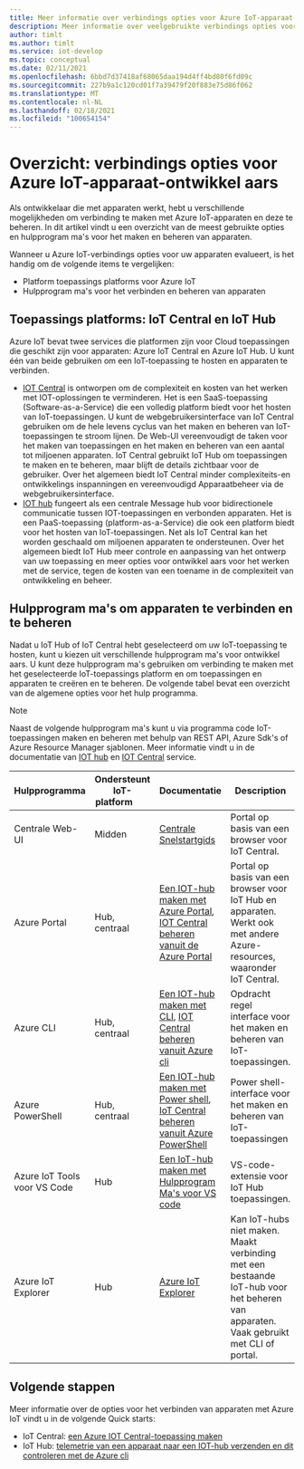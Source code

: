 ```yaml
---
title: Meer informatie over verbindings opties voor Azure IoT-apparaat-ontwikkel aars
description: Meer informatie over veelgebruikte verbindings opties voor apparaten en hulpprogram ma's voor ontwikkel aars van Azure IoT-apparaten.
author: timlt
ms.author: timlt
ms.service: iot-develop
ms.topic: conceptual
ms.date: 02/11/2021
ms.openlocfilehash: 6bbd7d37418af68065daa194d4ff4bd80f6fd09c
ms.sourcegitcommit: 227b9a1c120cd01f7a39479f20f883e75d86f062
ms.translationtype: MT
ms.contentlocale: nl-NL
ms.lasthandoff: 02/18/2021
ms.locfileid: "100654154"
---
```

# <a name="overview-connection-options-for-azure-iot-device-developers"></a>Overzicht: verbindings opties voor Azure IoT-apparaat-ontwikkel aars
Als ontwikkelaar die met apparaten werkt, hebt u verschillende mogelijkheden om verbinding te maken met Azure IoT-apparaten en deze te beheren. In dit artikel vindt u een overzicht van de meest gebruikte opties en hulpprogram ma's voor het maken en beheren van apparaten.

Wanneer u Azure IoT-verbindings opties voor uw apparaten evalueert, is het handig om de volgende items te vergelijken:
- Platform toepassings platforms voor Azure IoT
- Hulpprogram ma's voor het verbinden en beheren van apparaten

## <a name="application-platforms-iot-central-and-iot-hub"></a>Toepassings platforms: IoT Central en IoT Hub
Azure IoT bevat twee services die platformen zijn voor Cloud toepassingen die geschikt zijn voor apparaten: Azure IoT Central en Azure IoT Hub. U kunt één van beide gebruiken om een IoT-toepassing te hosten en apparaten te verbinden.
- [IOT Central](../iot-central/core/overview-iot-central.md) is ontworpen om de complexiteit en kosten van het werken met IOT-oplossingen te verminderen. Het is een SaaS-toepassing (Software-as-a-Service) die een volledig platform biedt voor het hosten van IoT-toepassingen. U kunt de webgebruikersinterface van IoT Central gebruiken om de hele levens cyclus van het maken en beheren van IoT-toepassingen te stroom lijnen. De Web-UI vereenvoudigt de taken voor het maken van toepassingen en het maken en beheren van een aantal tot miljoenen apparaten. IoT Central gebruikt IoT Hub om toepassingen te maken en te beheren, maar blijft de details zichtbaar voor de gebruiker. Over het algemeen biedt IoT Central minder complexiteits-en ontwikkelings inspanningen en vereenvoudigd Apparaatbeheer via de webgebruikersinterface.
- [IOT hub](../iot-hub/about-iot-hub.md) fungeert als een centrale Message hub voor bidirectionele communicatie tussen IOT-toepassingen en verbonden apparaten. Het is een PaaS-toepassing (platform-as-a-Service) die ook een platform biedt voor het hosten van IoT-toepassingen. Net als IoT Central kan het worden geschaald om miljoenen apparaten te ondersteunen. Over het algemeen biedt IoT Hub meer controle en aanpassing van het ontwerp van uw toepassing en meer opties voor ontwikkel aars voor het werken met de service, tegen de kosten van een toename in de complexiteit van ontwikkeling en beheer.

## <a name="tools-to-connect-and-manage-devices"></a>Hulpprogram ma's om apparaten te verbinden en te beheren
Nadat u IoT Hub of IoT Central hebt geselecteerd om uw IoT-toepassing te hosten, kunt u kiezen uit verschillende hulpprogram ma's voor ontwikkel aars. U kunt deze hulpprogram ma's gebruiken om verbinding te maken met het geselecteerde IoT-toepassings platform en om toepassingen en apparaten te creëren en te beheren. De volgende tabel bevat een overzicht van de algemene opties voor het hulp programma. 

> [!NOTE]
> Naast de volgende hulpprogram ma's kunt u via programma code IoT-toepassingen maken en beheren met behulp van REST API, Azure Sdk's of Azure Resource Manager sjablonen. Meer informatie vindt u in de documentatie van [IOT hub](../iot-hub/about-iot-hub.md) en [IOT Central](../iot-central/core/overview-iot-central.md) service.

|Hulpprogramma  |Ondersteunt IoT-platform &nbsp; &nbsp; &nbsp;&nbsp; |Documentatie  |Description  |
|---------|---------|---------|---------|
|Centrale Web-UI     | Midden | [Centrale Snelstartgids](../iot-central/core/quick-deploy-iot-central.md) | Portal op basis van een browser voor IoT Central. |
|Azure Portal     | Hub, centraal      | [Een IOT-hub maken met Azure Portal](../iot-hub/iot-hub-create-through-portal.md), [IOT Central beheren vanuit de Azure Portal](../iot-central/core/howto-manage-iot-central-from-portal.md)| Portal op basis van een browser voor IoT Hub en apparaten. Werkt ook met andere Azure-resources, waaronder IoT Central. |
|Azure CLI     | Hub, centraal          | [Een IOT-hub maken met CLI](../iot-hub/iot-hub-create-using-cli.md), [IOT Central beheren vanuit Azure cli](../iot-central/core/howto-manage-iot-central-from-cli.md) | Opdracht regel interface voor het maken en beheren van IoT-toepassingen. |
|Azure PowerShell     | Hub, centraal   | [Een IOT-hub maken met Power shell](../iot-hub/iot-hub-create-using-powershell.md), [IoT Central beheren vanuit Azure PowerShell](../iot-central/core/howto-manage-iot-central-from-powershell.md) | Power shell-interface voor het maken en beheren van IoT-toepassingen |
|Azure IoT Tools voor VS Code  | Hub | [Een IoT-hub maken met Hulpprogram Ma's voor VS code](../iot-hub/iot-hub-create-use-iot-toolkit.md) | VS-code-extensie voor IoT Hub toepassingen. |
|Azure IoT Explorer     | Hub | [Azure IoT Explorer](https://github.com/Azure/azure-iot-explorer) | Kan IoT-hubs niet maken. Maakt verbinding met een bestaande IoT-hub voor het beheren van apparaten. Vaak gebruikt met CLI of portal.|

## <a name="next-steps"></a>Volgende stappen
Meer informatie over de opties voor het verbinden van apparaten met Azure IoT vindt u in de volgende Quick starts:
- IoT Central: [een Azure IOT Central-toepassing maken](../iot-central/core/quick-deploy-iot-central.md)
- IoT Hub: [telemetrie van een apparaat naar een IOT-hub verzenden en dit controleren met de Azure cli](../iot-hub/quickstart-send-telemetry-cli.md)